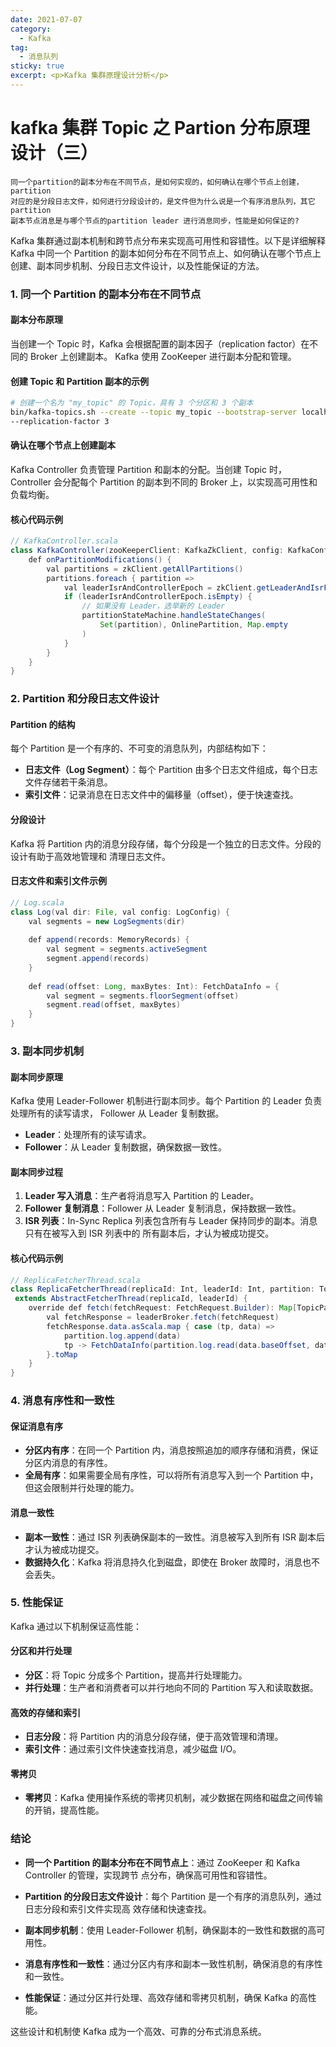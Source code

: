 ```yaml
---
date: 2021-07-07
category:
  - Kafka
tag:
  - 消息队列
sticky: true
excerpt: <p>Kafka 集群原理设计分析</p>
---
```

# kafka 集群 Topic 之 Partion 分布原理设计（三）
```
同一个partition的副本分布在不同节点，是如何实现的，如何确认在哪个节点上创建，partition
对应的是分段日志文件，如何进行分段设计的，是文件但为什么说是一个有序消息队列，其它partition
副本节点消息是与哪个节点的partition leader 进行消息同步，性能是如何保证的?
```
Kafka 集群通过副本机制和跨节点分布来实现高可用性和容错性。以下是详细解释 Kafka 中同一个 Partition 
的副本如何分布在不同节点上、如何确认在哪个节点上创建、副本同步机制、分段日志文件设计，以及性能保证的方法。

### 1. 同一个 Partition 的副本分布在不同节点

#### 副本分布原理

当创建一个 Topic 时，Kafka 会根据配置的副本因子（replication factor）在不同的 Broker 上创建副本。
Kafka 使用 ZooKeeper 进行副本分配和管理。

#### 创建 Topic 和 Partition 副本的示例

```sh
# 创建一个名为 "my_topic" 的 Topic，具有 3 个分区和 3 个副本
bin/kafka-topics.sh --create --topic my_topic --bootstrap-server localhost:9092 --partitions 3 
--replication-factor 3
```

#### 确认在哪个节点上创建副本

Kafka Controller 负责管理 Partition 和副本的分配。当创建 Topic 时，Controller 会分配每个 Partition 
的副本到不同的 Broker 上，以实现高可用性和负载均衡。

#### 核心代码示例

```java
// KafkaController.scala
class KafkaController(zooKeeperClient: KafkaZkClient, config: KafkaConfig) {
    def onPartitionModifications() {
        val partitions = zkClient.getAllPartitions()
        partitions.foreach { partition =>
            val leaderIsrAndControllerEpoch = zkClient.getLeaderAndIsrForPartition(partition)
            if (leaderIsrAndControllerEpoch.isEmpty) {
                // 如果没有 Leader，选举新的 Leader
                partitionStateMachine.handleStateChanges(
                    Set(partition), OnlinePartition, Map.empty
                )
            }
        }
    }
}
```

### 2. Partition 和分段日志文件设计

#### Partition 的结构

每个 Partition 是一个有序的、不可变的消息队列，内部结构如下：

- **日志文件（Log Segment）**：每个 Partition 由多个日志文件组成，每个日志文件存储若干条消息。
- **索引文件**：记录消息在日志文件中的偏移量（offset），便于快速查找。

#### 分段设计

Kafka 将 Partition 内的消息分段存储，每个分段是一个独立的日志文件。分段的设计有助于高效地管理和
清理日志文件。

#### 日志文件和索引文件示例

```java
// Log.scala
class Log(val dir: File, val config: LogConfig) {
    val segments = new LogSegments(dir)
    
    def append(records: MemoryRecords) {
        val segment = segments.activeSegment
        segment.append(records)
    }
    
    def read(offset: Long, maxBytes: Int): FetchDataInfo = {
        val segment = segments.floorSegment(offset)
        segment.read(offset, maxBytes)
    }
}
```

### 3. 副本同步机制

#### 副本同步原理

Kafka 使用 Leader-Follower 机制进行副本同步。每个 Partition 的 Leader 负责处理所有的读写请求，
Follower 从 Leader 复制数据。

- **Leader**：处理所有的读写请求。
- **Follower**：从 Leader 复制数据，确保数据一致性。

#### 副本同步过程

1. **Leader 写入消息**：生产者将消息写入 Partition 的 Leader。
2. **Follower 复制消息**：Follower 从 Leader 复制消息，保持数据一致性。
3. **ISR 列表**：In-Sync Replica 列表包含所有与 Leader 保持同步的副本。消息只有在被写入到 ISR 列表中的
所有副本后，才认为被成功提交。

#### 核心代码示例

```java
// ReplicaFetcherThread.scala
class ReplicaFetcherThread(replicaId: Int, leaderId: Int, partition: TopicPartition)
 extends AbstractFetcherThread(replicaId, leaderId) {
    override def fetch(fetchRequest: FetchRequest.Builder): Map[TopicPartition, FetchDataInfo] = {
        val fetchResponse = leaderBroker.fetch(fetchRequest)
        fetchResponse.data.asScala.map { case (tp, data) =>
            partition.log.append(data)
            tp -> FetchDataInfo(partition.log.read(data.baseOffset, data.records.sizeInBytes))
        }.toMap
    }
}
```

### 4. 消息有序性和一致性

#### 保证消息有序

- **分区内有序**：在同一个 Partition 内，消息按照追加的顺序存储和消费，保证分区内消息的有序性。
- **全局有序**：如果需要全局有序性，可以将所有消息写入到一个 Partition 中，但这会限制并行处理的能力。

#### 消息一致性

- **副本一致性**：通过 ISR 列表确保副本的一致性。消息被写入到所有 ISR 副本后才认为被成功提交。
- **数据持久化**：Kafka 将消息持久化到磁盘，即使在 Broker 故障时，消息也不会丢失。

### 5. 性能保证

Kafka 通过以下机制保证高性能：

#### 分区和并行处理

- **分区**：将 Topic 分成多个 Partition，提高并行处理能力。
- **并行处理**：生产者和消费者可以并行地向不同的 Partition 写入和读取数据。

#### 高效的存储和索引

- **日志分段**：将 Partition 内的消息分段存储，便于高效管理和清理。
- **索引文件**：通过索引文件快速查找消息，减少磁盘 I/O。

#### 零拷贝

- **零拷贝**：Kafka 使用操作系统的零拷贝机制，减少数据在网络和磁盘之间传输的开销，提高性能。

### 结论

- **同一个 Partition 的副本分布在不同节点上**：通过 ZooKeeper 和 Kafka Controller 的管理，实现跨节
点分布，确保高可用性和容错性。

- **Partition 的分段日志文件设计**：每个 Partition 是一个有序的消息队列，通过日志分段和索引文件实现高
效存储和快速查找。

- **副本同步机制**：使用 Leader-Follower 机制，确保副本的一致性和数据的高可用性。

- **消息有序性和一致性**：通过分区内有序和副本一致性机制，确保消息的有序性和一致性。

- **性能保证**：通过分区并行处理、高效存储和零拷贝机制，确保 Kafka 的高性能。

这些设计和机制使 Kafka 成为一个高效、可靠的分布式消息系统。